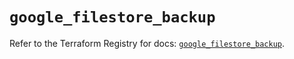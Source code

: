 # `google_filestore_backup`

Refer to the Terraform Registry for docs: [`google_filestore_backup`](https://registry.terraform.io/providers/hashicorp/google/6.42.0/docs/resources/filestore_backup).
